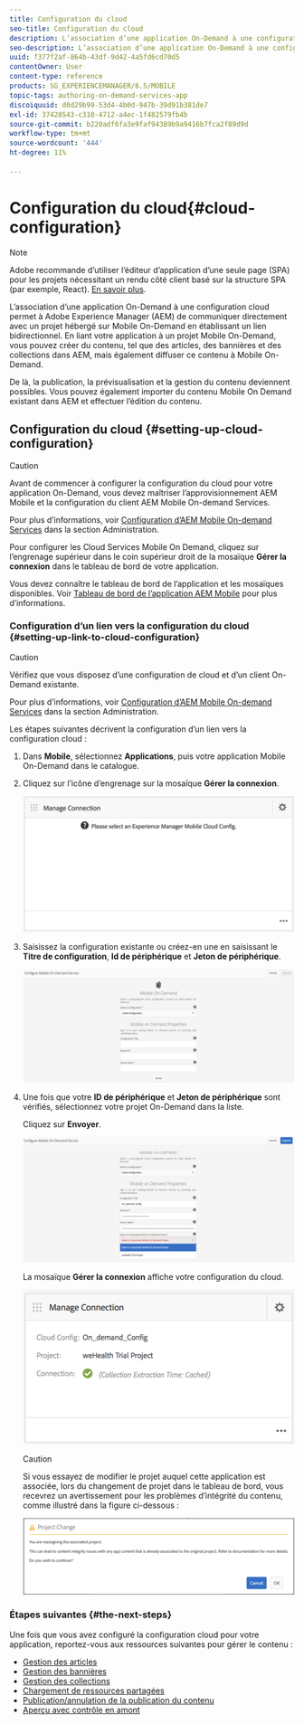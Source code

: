 ```yaml
---
title: Configuration du cloud
seo-title: Configuration du cloud
description: L’association d’une application On-Demand à une configuration cloud permet à Adobe Experience Manager (AEM) de communiquer directement avec un projet hébergé sur Mobile On-Demand en établissant un lien bidirectionnel. Consultez cette page pour en savoir plus.
seo-description: L’association d’une application On-Demand à une configuration cloud permet à Adobe Experience Manager (AEM) de communiquer directement avec un projet hébergé sur Mobile On-Demand en établissant un lien bidirectionnel. Consultez cette page pour en savoir plus.
uuid: f377f2af-864b-43df-9d42-4a5fd6cd70d5
contentOwner: User
content-type: reference
products: SG_EXPERIENCEMANAGER/6.5/MOBILE
topic-tags: authoring-on-demand-services-app
discoiquuid: d0d29b99-53d4-4b0d-947b-39d91b381de7
exl-id: 37428543-c310-4712-a4ec-1f482579fb4b
source-git-commit: b220adf6fa3e9faf94389b9a9416b7fca2f89d9d
workflow-type: tm+mt
source-wordcount: '444'
ht-degree: 11%

---
```


# Configuration du cloud{#cloud-configuration}

>[!NOTE]
>
>Adobe recommande d’utiliser l’éditeur d’application d’une seule page (SPA) pour les projets nécessitant un rendu côté client basé sur la structure SPA (par exemple, React). [En savoir plus](/help/sites-developing/spa-overview.md).

L’association d’une application On-Demand à une configuration cloud permet à Adobe Experience Manager (AEM) de communiquer directement avec un projet hébergé sur Mobile On-Demand en établissant un lien bidirectionnel. En liant votre application à un projet Mobile On-Demand, vous pouvez créer du contenu, tel que des articles, des bannières et des collections dans AEM, mais également diffuser ce contenu à Mobile On-Demand.

De là, la publication, la prévisualisation et la gestion du contenu deviennent possibles. Vous pouvez également importer du contenu Mobile On Demand existant dans AEM et effectuer l’édition du contenu.

## Configuration du cloud {#setting-up-cloud-configuration}

>[!CAUTION]
>
>Avant de commencer à configurer la configuration du cloud pour votre application On-Demand, vous devez maîtriser l’approvisionnement AEM Mobile et la configuration du client AEM Mobile On-demand Services.
>
>Pour plus d’informations, voir [Configuration d’AEM Mobile On-demand Services](/help/mobile/aem-mobile-setup.md) dans la section Administration.

Pour configurer les Cloud Services Mobile On Demand, cliquez sur l’engrenage supérieur dans le coin supérieur droit de la mosaïque **Gérer la connexion** dans le tableau de bord de votre application.

Vous devez connaître le tableau de bord de l’application et les mosaïques disponibles. Voir [Tableau de bord de l’application AEM Mobile](/help/mobile/mobile-apps-ondemand-application-dashboard.md) pour plus d’informations.

### Configuration d’un lien vers la configuration du cloud {#setting-up-link-to-cloud-configuration}

>[!CAUTION]
>
>Vérifiez que vous disposez d’une configuration de cloud et d’un client On-Demand existante.
>
>Pour plus d’informations, voir [Configuration d’AEM Mobile On-demand Services](/help/mobile/aem-mobile-setup.md) dans la section Administration.

Les étapes suivantes décrivent la configuration d’un lien vers la configuration cloud :

1. Dans **Mobile**, sélectionnez **Applications**, puis votre application Mobile On-Demand dans le catalogue.
1. Cliquez sur l’icône d’engrenage sur la mosaïque **Gérer la connexion**.

   ![chlimage_1-65](assets/chlimage_1-65.png)

1. Saisissez la configuration existante ou créez-en une en saisissant le **Titre de configuration**, **Id de périphérique** et **Jeton de périphérique**.

   ![chlimage_1-66](assets/chlimage_1-66.png)

1. Une fois que votre **ID de périphérique** et **Jeton de périphérique** sont vérifiés, sélectionnez votre projet On-Demand dans la liste.

   Cliquez sur **Envoyer**.

   ![chlimage_1-67](assets/chlimage_1-67.png)

   La mosaïque **Gérer la connexion** affiche votre configuration du cloud.

   ![chlimage_1-68](assets/chlimage_1-68.png)

   >[!CAUTION]
   >
   >Si vous essayez de modifier le projet auquel cette application est associée, lors du changement de projet dans le tableau de bord, vous recevrez un avertissement pour les problèmes d’intégrité du contenu, comme illustré dans la figure ci-dessous :

   ![chlimage_1-69](assets/chlimage_1-69.png)

### Étapes suivantes {#the-next-steps}

Une fois que vous avez configuré la configuration cloud pour votre application, reportez-vous aux ressources suivantes pour gérer le contenu :

* [Gestion des articles](/help/mobile/mobile-on-demand-managing-articles.md)
* [Gestion des bannières](/help/mobile/mobile-on-demand-managing-banners.md)
* [Gestion des collections](/help/mobile/mobile-on-demand-managing-collections.md)
* [Chargement de ressources partagées](/help/mobile/mobile-on-demand-shared-resources.md)
* [Publication/annulation de la publication du contenu](/help/mobile/mobile-on-demand-publishing-unpublishing.md)
* [Aperçu avec contrôle en amont](/help/mobile/aem-mobile-manage-ondemand-services.md)
